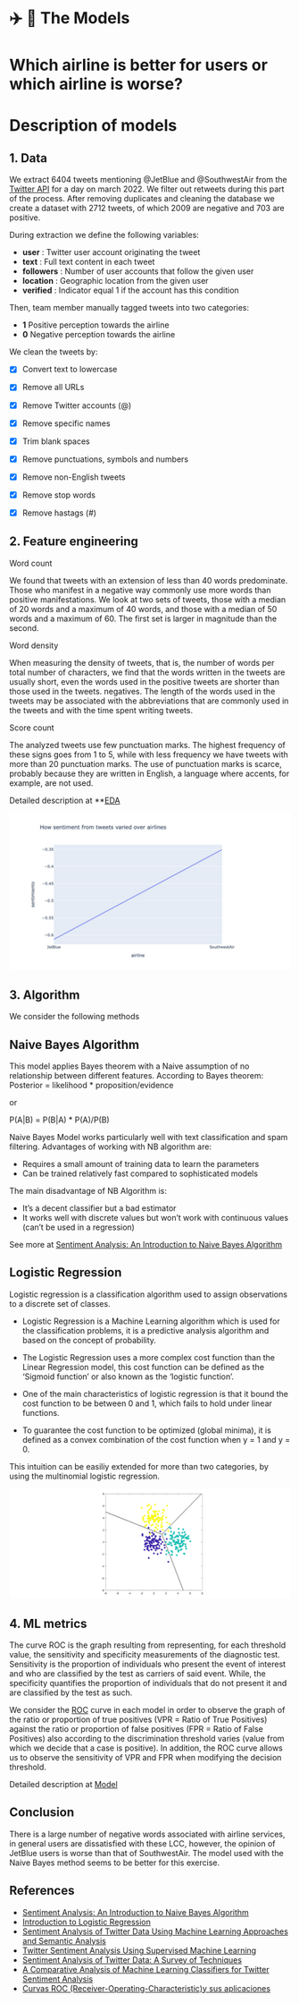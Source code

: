 # :airplane: :seat: The Models 

# Which airline is better for users or which airline is worse?
# Description of models

## 1. Data

We extract 6404 tweets mentioning @JetBlue and  @SouthwestAir from the [Twitter API](https://developer.twitter.com/en) for a day on march 2022.  We filter out retweets during this part of the process. After removing duplicates and cleaning the database we create a dataset with 2712 tweets, of which 2009 are negative and 703 are positive. 

During extraction we define the following variables: 

* **user** : Twitter user account originating the tweet
* **text** :  Full text content in each tweet
* **followers** :  Number of user accounts that follow the given user
* **location** :  Geographic location from the given user
* **verified** :  Indicator equal 1 if the account has this condition

Then,  team member manually tagged tweets into two categories:

* **1** Positive perception towards the airline
* **0** Negative perception towards the airline

We clean the tweets by:

- [x] Convert text to lowercase
- [x] Remove all URLs
- [x] Remove Twitter accounts (@)
- [x] Remove specific names
- [x] Trim blank spaces
- [x] Remove punctuations, symbols and numbers
- [x] Remove non-English tweets
- [x] Remove stop words
- [x] Remove hastags (#)


## 2. Feature engineering

  Word count

We found that tweets with an extension of less than 40 words predominate. Those who manifest in a negative way commonly use more words than positive manifestations. We look at two sets of tweets, those with a median of 20 words and a maximum of 40 words, and those with a median of 50 words and a maximum of 60. The first set is larger in magnitude than the second.

  Word density

When measuring the density of tweets, that is, the number of words per total number of characters, we find that the words written in the tweets are usually short, even the words used in the positive tweets are shorter than those used in the tweets. negatives. The length of the words used in the tweets may be associated with the abbreviations that are commonly used in the tweets and with the time spent writing tweets.

  Score count

The analyzed tweets use few punctuation marks. The highest frequency of these signs goes from 1 to 5, while with less frequency we have tweets with more than 20 punctuation marks.
The use of punctuation marks is scarce, probably because they are written in English, a language where accents, for example, are not used.

Detailed description at **[EDA](https://github.com/vserranoc/refactored-waddle/blob/main/model/EDA.ipynb)

<img src="/model/image/sentimiento.jpeg">

## 3. Algorithm

We consider the following methods


## Naive Bayes Algorithm

This model applies Bayes theorem with a Naive assumption of no relationship between different features. According to Bayes theorem:
Posterior = likelihood * proposition/evidence 

or 

P(A|B) = P(B|A) * P(A)/P(B)

Naive Bayes Model works particularly well with text classification and spam filtering. Advantages of working with NB algorithm are:

* Requires a small amount of training data to learn the parameters
* Can be trained relatively fast compared to sophisticated models

The main disadvantage of NB Algorithm is:

* It’s a decent classifier but a bad estimator
* It works well with discrete values but won’t work with continuous values (can’t be used in a regression)

See more at [Sentiment Analysis: An Introduction to Naive Bayes Algorithm](https://towardsdatascience.com/sentiment-analysis-introduction-to-naive-bayes-algorithm-96831d77ac91)

## Logistic Regression

Logistic regression is a classification algorithm used to assign observations to a discrete set of classes.

* Logistic Regression is a Machine Learning algorithm which is used for the classification problems, it is a predictive analysis algorithm and based on the concept of probability. 

* The Logistic Regression uses a more complex cost function than the Linear Regression model, this cost function can be defined as the ‘Sigmoid function’ or also known as the ‘logistic function’.

* One of the main characteristics of logistic regression is that it bound the cost function to be between 0 and 1, which fails to hold under linear functions. 

* To guarantee the cost function to be optimized (global minima), it is defined as a convex combination of the cost function when y = 1 and y = 0. 

This intuition can be easiliy extended for more than two categories, by using the multinomial logistic regression. 

<img src="/model/image/ZOnIK.png">

## 4. ML metrics

The curve ROC is the graph resulting from representing, for each threshold value, the sensitivity and specificity measurements of the diagnostic test. Sensitivity is the proportion of individuals who present the event of interest and who are classified by the test as carriers of said event. While, the specificity quantifies the proportion of individuals that do not present it and are classified by the test as such. 

We consider the [ROC](https://es.wikipedia.org/wiki/Curva_ROC) curve in each model in order to observe the graph of the ratio or proportion of true positives (VPR = Ratio of True Positives) against the ratio or proportion of false positives (FPR = Ratio of False Positives) also according to the discrimination threshold varies (value from which we decide that a case is positive). In addition, the ROC curve allows us to observe the sensitivity of VPR and FPR when modifying the decision threshold.

Detailed description at [Model](https://github.com/vserranoc/refactored-waddle/blob/main/model/sentiment_training.ipynb)


## Conclusion 
There is a large number of negative words associated with airline services, in general users are dissatisfied with these LCC, however, the opinion of JetBlue users is worse than that of SouthwestAir.
The model used with the Naive Bayes method seems to be better for this exercise.


## References

- [Sentiment Analysis: An Introduction to Naive Bayes Algorithm](https://towardsdatascience.com/sentiment-analysis-introduction-to-naive-bayes-algorithm-96831d77ac91)
- [Introduction to Logistic Regression](https://towardsdatascience.com/introduction-to-logistic-regression-66248243c148)
- [Sentiment Analysis of Twitter Data Using Machine Learning Approaches and Semantic Analysis](file:///C:/Users/valsc/Downloads/16_Sentimentanalysisoftwitterdatausingmachinelearningapproachesandsemanticanalysis.pdf)
- [Twitter Sentiment Analysis Using Supervised Machine Learning](file:///C:/Users/valsc/Downloads/Twitter_Sentiment_Ana_e.Proofing_Springer_NikhilYadav%20(1).pdf)
- [Sentiment Analysis of Twitter Data: A Survey of Techniques](https://arxiv.org/ftp/arxiv/papers/1601/1601.06971.pdf)
- [A Comparative Analysis of Machine Learning Classifiers for Twitter Sentiment Analysis](https://rcs.cic.ipn.mx/2016_110/A%20Comparative%20Analysis%20of%20Machine%20Learning%20Classifiers%20for%20Twitter%20Sentiment%20Analysis.pdf)
- [Curvas ROC (Receiver-Operating-Characteristic)y sus aplicaciones](https://idus.us.es/bitstream/handle/11441/63201/Valle%20Benavides%20Ana%20Roc%C3%ADo%20del%20TFG.pdf?sequence=1&isAllowed=y)
